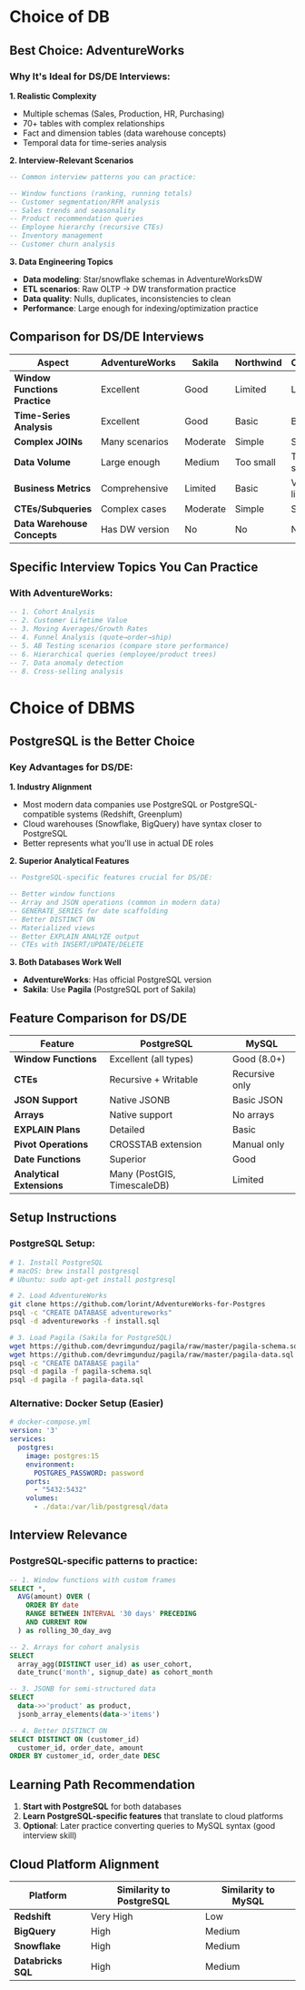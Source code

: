# Choice of DB
## Best Choice: AdventureWorks

### Why It's Ideal for DS/DE Interviews:

**1. Realistic Complexity**
- Multiple schemas (Sales, Production, HR, Purchasing)
- 70+ tables with complex relationships
- Fact and dimension tables (data warehouse concepts)
- Temporal data for time-series analysis

**2. Interview-Relevant Scenarios**
```sql
-- Common interview patterns you can practice:

-- Window functions (ranking, running totals)
-- Customer segmentation/RFM analysis  
-- Sales trends and seasonality
-- Product recommendation queries
-- Employee hierarchy (recursive CTEs)
-- Inventory management
-- Customer churn analysis
```

**3. Data Engineering Topics**
- **Data modeling**: Star/snowflake schemas in AdventureWorksDW
- **ETL scenarios**: Raw OLTP → DW transformation practice
- **Data quality**: Nulls, duplicates, inconsistencies to clean
- **Performance**: Large enough for indexing/optimization practice

## Comparison for DS/DE Interviews

| Aspect | AdventureWorks | Sakila | Northwind | Chinook |
|--------|---------------|---------|-----------|----------|
| **Window Functions Practice** | Excellent | Good | Limited | Limited |
| **Time-Series Analysis** | Excellent | Good | Basic | Basic |
| **Complex JOINs** | Many scenarios | Moderate | Simple | Simple |
| **Data Volume** | Large enough | Medium | Too small | Too small |
| **Business Metrics** | Comprehensive | Limited | Basic | Very limited |
| **CTEs/Subqueries** | Complex cases | Moderate | Simple | Simple |
| **Data Warehouse Concepts** | Has DW version | No | No | No |

## Specific Interview Topics You Can Practice

### With AdventureWorks:
```sql
-- 1. Cohort Analysis
-- 2. Customer Lifetime Value
-- 3. Moving Averages/Growth Rates
-- 4. Funnel Analysis (quote→order→ship)
-- 5. AB Testing scenarios (compare store performance)
-- 6. Hierarchical queries (employee/product trees)
-- 7. Data anomaly detection
-- 8. Cross-selling analysis
```

# Choice of DBMS

## PostgreSQL is the Better Choice

### Key Advantages for DS/DE:

**1. Industry Alignment**
- Most modern data companies use PostgreSQL or PostgreSQL-compatible systems (Redshift, Greenplum)
- Cloud warehouses (Snowflake, BigQuery) have syntax closer to PostgreSQL
- Better represents what you'll use in actual DE roles

**2. Superior Analytical Features**
```sql
-- PostgreSQL-specific features crucial for DS/DE:

-- Better window functions
-- Array and JSON operations (common in modern data)
-- GENERATE_SERIES for date scaffolding
-- Better DISTINCT ON
-- Materialized views
-- Better EXPLAIN ANALYZE output
-- CTEs with INSERT/UPDATE/DELETE
```

**3. Both Databases Work Well**
- **AdventureWorks**: Has official PostgreSQL version
- **Sakila**: Use **Pagila** (PostgreSQL port of Sakila)

## Feature Comparison for DS/DE

| Feature | PostgreSQL | MySQL |
|---------|------------|--------|
| **Window Functions** | Excellent (all types) | Good (8.0+) |
| **CTEs** | Recursive + Writable | Recursive only |
| **JSON Support** | Native JSONB | Basic JSON |
| **Arrays** | Native support | No arrays |
| **EXPLAIN Plans** | Detailed | Basic |
| **Pivot Operations** | CROSSTAB extension | Manual only |
| **Date Functions** | Superior | Good |
| **Analytical Extensions** | Many (PostGIS, TimescaleDB) | Limited |

## Setup Instructions

### PostgreSQL Setup:
```bash
# 1. Install PostgreSQL
# macOS: brew install postgresql
# Ubuntu: sudo apt-get install postgresql

# 2. Load AdventureWorks
git clone https://github.com/lorint/AdventureWorks-for-Postgres
psql -c "CREATE DATABASE adventureworks"
psql -d adventureworks -f install.sql

# 3. Load Pagila (Sakila for PostgreSQL)
wget https://github.com/devrimgunduz/pagila/raw/master/pagila-schema.sql
wget https://github.com/devrimgunduz/pagila/raw/master/pagila-data.sql
psql -c "CREATE DATABASE pagila"
psql -d pagila -f pagila-schema.sql
psql -d pagila -f pagila-data.sql
```

### Alternative: Docker Setup (Easier)
```yaml
# docker-compose.yml
version: '3'
services:
  postgres:
    image: postgres:15
    environment:
      POSTGRES_PASSWORD: password
    ports:
      - "5432:5432"
    volumes:
      - ./data:/var/lib/postgresql/data
```

## Interview Relevance

### PostgreSQL-specific patterns to practice:
```sql
-- 1. Window functions with custom frames
SELECT *,
  AVG(amount) OVER (
    ORDER BY date 
    RANGE BETWEEN INTERVAL '30 days' PRECEDING 
    AND CURRENT ROW
  ) as rolling_30_day_avg

-- 2. Arrays for cohort analysis
SELECT 
  array_agg(DISTINCT user_id) as user_cohort,
  date_trunc('month', signup_date) as cohort_month

-- 3. JSONB for semi-structured data
SELECT 
  data->>'product' as product,
  jsonb_array_elements(data->'items')

-- 4. Better DISTINCT ON
SELECT DISTINCT ON (customer_id) 
  customer_id, order_date, amount
ORDER BY customer_id, order_date DESC
```

## Learning Path Recommendation

1. **Start with PostgreSQL** for both databases
2. **Learn PostgreSQL-specific features** that translate to cloud platforms
3. **Optional**: Later practice converting queries to MySQL syntax (good interview skill)

## Cloud Platform Alignment

| Platform | Similarity to PostgreSQL | Similarity to MySQL |
|----------|-------------------------|---------------------|
| **Redshift** | Very High | Low |
| **BigQuery** | High | Medium |
| **Snowflake** | High | Medium |
| **Databricks SQL** | High | Medium |

